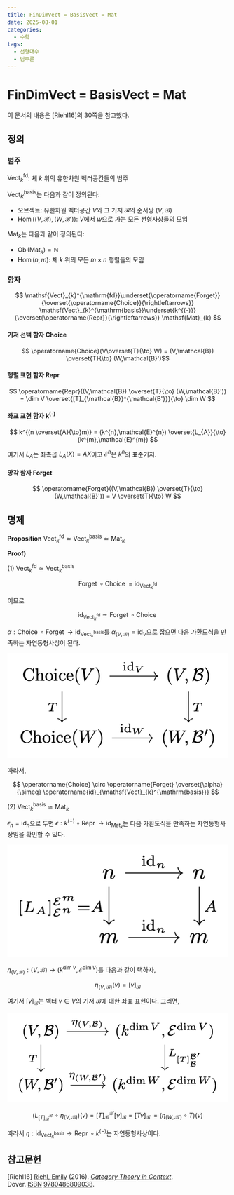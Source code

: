 ```yaml
---
title: FinDimVect = BasisVect = Mat
date: 2025-08-01
categories:
  - 수학
tags:
  - 선형대수
  - 범주론
---
```

# FinDimVect = BasisVect = Mat

이 문서의 내용은 \[Riehl16\]의 30쪽을 참고했다.

## 정의

### 범주

${ \mathsf{Vect}^{\mathrm{fd}}_{k} }$: 체 ${ k }$ 위의 유한차원 벡터공간들의 범주

${ \mathsf{Vect}^{\mathrm{basis}}_{K} }$는 다음과 같이 정의된다:

- 오브젝트: 유한차원 벡터공간 ${ V }$와 그 기저 ${ \mathcal{B} }$의 순서쌍 ${ (V,\mathcal{B}) }$
- ${ \operatorname{Hom}\left( \left( V,\mathcal{B} \right),\left( W,\mathcal{B'} \right) \right) }$: ${ V }$에서 ${ w }$으로 가는 모든 선형사상들의 모임

${ \mathsf{Mat}_{k} }$는 다음과 같이 정의된다:

- ${ \operatorname{Ob}(\mathsf{Mat}_{k}) = \mathbb{N} }$
- ${ \operatorname{Hom}(n,m) }$: 체 ${ k }$ 위의 모든 ${ m\times n }$ 행렬들의 모임

### 함자

$$ \mathsf{Vect}_{k}^{\mathrm{fd}}\underset{\operatorname{Forget}}{\overset{\operatorname{Choice}}{\rightleftarrows}} \mathsf{Vect}_{k}^{\mathrm{basis}}\underset{k^{(-)}}{\overset{\operatorname{Repr}}{\rightleftarrows}} \mathsf{Mat}_{k} $$

#### 기저 선택 함자 Choice

$$ \operatorname{Choice}(V\overset{T}{\to} W) = (V,\mathcal{B}) \overset{T}{\to} (W,\mathcal{B}')$$

#### 행렬 표현 함자 Repr

$$ \operatorname{Repr}((V,\mathcal{B}) \overset{T}{\to} (W,\mathcal{B}')) = \dim V \overset{[T]_{\mathcal{B}}^{\mathcal{B'}}}{\to} \dim W $$

#### 좌표 표현 함자 k<sup>(-)</sup>

$$ k^{(n \overset{A}{\to}m)} = (k^{n},\mathcal{E}^{n}) \overset{L_{A}}{\to} (k^{m},\mathcal{E}^{m}) $$

여기서 ${ L_{A} }$는 좌측곱 ${ L_{A}(X) = AX }$이고 ${ \mathcal{E}^{n} }$은 ${ k^{n} }$의 표준기저.

#### 망각 함자 Forget

$$ \operatorname{Forget}((V,\mathcal{B}) \overset{T}{\to} (W,\mathcal{B}')) = V \overset{T}{\to} W $$

## 명제

**Proposition** ${ \mathsf{Vect}_{k}^{\mathrm{fd}} \simeq \mathsf{Vect}_{k}^{\mathrm{basis}} \simeq \mathsf{Mat}_{k} }$

**Proof)**

(1) ${ \mathsf{Vect}_{k}^{\mathrm{fd}} \simeq \mathsf{Vect}_{k}^{\mathrm{basis}} }$

$$ \operatorname{Forget} \circ \operatorname{Choice} = \operatorname{id}_{\mathsf{Vect}_{k}^{\mathrm{fd}}} $$

이므로

$$ \operatorname{id}_{\mathsf{Vect}_{k}^{\mathrm{fd}}} \simeq \operatorname{Forget} \circ \operatorname{Choice}  $$

${ \alpha: \operatorname{Choice} \circ\operatorname{Forget} \to\operatorname{id}_{\mathsf{Vect}_{k}^{{\mathrm{basis}}}}}$를 ${ \alpha_{(V,\mathcal{B})} = \operatorname{id}_{V} }$으로 잡으면 다음 가환도식을 만족하는 자연동형사상이 된다.

![alpha|center|400](cd1.png)

따라서,

$$ \operatorname{Choice} \circ \operatorname{Forget} \overset{\alpha}{\simeq} \operatorname{id}_{\mathsf{Vect}_{k}^{\mathrm{basis}}}  $$

(2) ${ \mathsf{Vect}_{k}^{\mathrm{basis}} \simeq \mathsf{Mat}_{k} }$

${\epsilon_{n} =  \operatorname{id}_{n} }$으로 두면 ${ \epsilon: k^{(-)} \circ \operatorname{Repr} \to \operatorname{id}_{\mathsf{Mat}_{k}} }$는 다음 가환도식을 만족하는 자연동형사상임을 확인할 수 있다.

![epsilon|center|400](cd2.png)

${ \eta_{(V,\mathcal{B)}}: (V,\mathcal{B}) \to (k^{\dim V},\mathcal{E}^{\dim V}) }$를 다음과 같이 택하자,

$$ \eta_{(V,\mathcal{B})}(v) = \left[ v \right]_{\mathcal{\mathcal{B}}} $$

여기서 ${ \left[ v \right]_{\mathcal{B}} }$는 벡터 ${ v \in V}$의 기저 ${ \mathcal{B} }$에 대한 좌표 표현이다. 그러면,

![eta|center|400](cd3.png)

$$ \left(L_{[T]_{\mathcal{B}}^{\mathcal{B}'}} \circ \eta_{(V,\mathcal{B})}\right)\left( v \right) = [T]_{\mathcal{B}}^{\mathcal{B'}} [v]_{\mathcal{B}} = [Tv]_{\mathcal{B}'} = \left( \eta_{(W,\mathcal{B}')} \circ T \right)\left( v \right) $$

따라서 ${ \eta : \operatorname{id}_{\mathsf{Vect}_{k}^{\mathrm{basis}}} \to \operatorname{Repr} \circ k^{(-)} }$는 자연동형사상이다.

## 참고문헌

\[Riehl16\] [Riehl, Emily](https://en.wikipedia.org/wiki/Emily_Riehl "Emily Riehl") (2016). [_Category Theory in Context_](https://books.google.com/books?id=6B9MDgAAQBAJ). Dover. [ISBN](https://en.wikipedia.org/wiki/ISBN_\(identifier\) "ISBN (identifier)") [9780486809038](https://en.wikipedia.org/wiki/Special:BookSources/9780486809038 "Special:BookSources/9780486809038").
